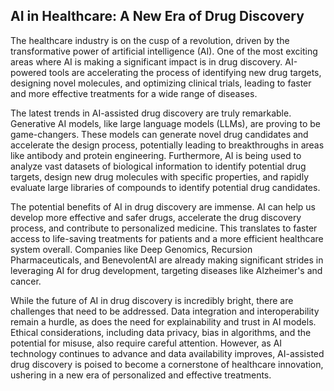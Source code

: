 ## AI in Healthcare: A New Era of Drug Discovery

The healthcare industry is on the cusp of a revolution, driven by the transformative power of artificial intelligence (AI).  One of the most exciting areas where AI is making a significant impact is in drug discovery. AI-powered tools are accelerating the process of identifying new drug targets, designing novel molecules, and optimizing clinical trials, leading to faster and more effective treatments for a wide range of diseases.

The latest trends in AI-assisted drug discovery are truly remarkable. Generative AI models, like large language models (LLMs), are proving to be game-changers. These models can generate novel drug candidates and accelerate the design process, potentially leading to breakthroughs in areas like antibody and protein engineering.  Furthermore, AI is being used to analyze vast datasets of biological information to identify potential drug targets, design new drug molecules with specific properties, and rapidly evaluate large libraries of compounds to identify potential drug candidates.

The potential benefits of AI in drug discovery are immense. AI can help us develop more effective and safer drugs, accelerate the drug discovery process, and contribute to personalized medicine. This translates to faster access to life-saving treatments for patients and a more efficient healthcare system overall. Companies like Deep Genomics, Recursion Pharmaceuticals, and BenevolentAI are already making significant strides in leveraging AI for drug development, targeting diseases like Alzheimer's and cancer.

While the future of AI in drug discovery is incredibly bright, there are challenges that need to be addressed.  Data integration and interoperability remain a hurdle, as does the need for explainability and trust in AI models. Ethical considerations, including data privacy, bias in algorithms, and the potential for misuse, also require careful attention.  However, as AI technology continues to advance and data availability improves, AI-assisted drug discovery is poised to become a cornerstone of healthcare innovation, ushering in a new era of personalized and effective treatments.